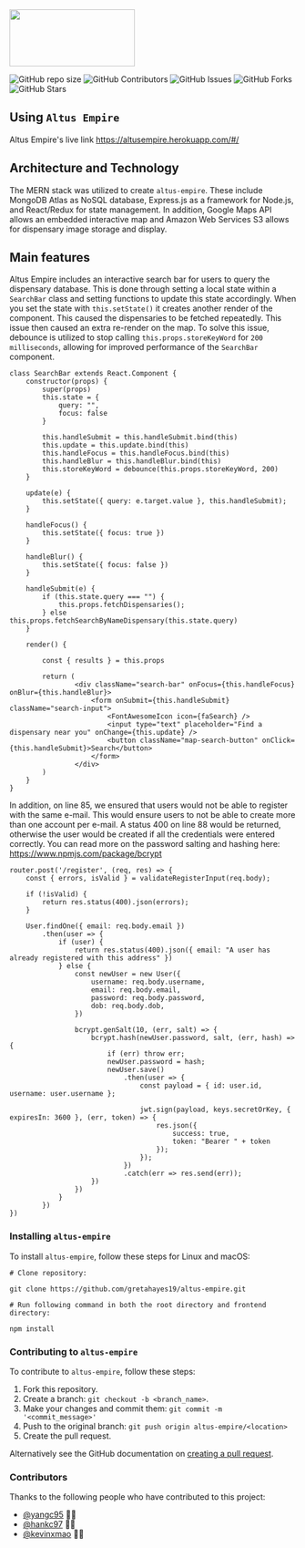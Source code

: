 <img src="https://user-images.githubusercontent.com/72277593/114740576-faa72a00-9d17-11eb-9cc6-b6548c550c6f.png" data-canonical-src="https://gyazo.com/eb5c5741b6a9a16c692170a41a49c858.png" width="220" height="100" />

![GitHub repo size](https://img.shields.io/github/repo-size/gretahayes19/altus-empire)
![GitHub Contributors](https://img.shields.io/github/contributors/gretahayes19/altus-empire)
![GitHub Issues](https://img.shields.io/github/issues/gretahayes19/altus-empire)
![GitHub Forks](https://img.shields.io/github/forks/gretahayes19/altus-empire?style=social)
![GitHub Stars](https://img.shields.io/github/stars/gretahayes19/altus-empire?style=social)


## Using `Altus Empire`

Altus Empire's live link https://altusempire.herokuapp.com/#/


## Architecture and Technology

The MERN stack was utilized to create `altus-empire`. These include MongoDB Atlas as NoSQL database, Express.js as a framework for Node.js, and React/Redux for state management. In addition, Google Maps API allows an embedded interactive map and Amazon Web Services S3 allows for dispensary image storage and display.


## Main features

Altus Empire includes an interactive search bar for users to query the dispensary database. This is done through setting a local state within a `SearchBar` class and setting functions to update this state accordingly.
When you set the state with `this.setState()` it creates another render of the component. This caused the dispensaries to be fetched repeatedly. This issue then caused an extra re-render on the map. To solve this issue, debounce is utilized to stop calling `this.props.storeKeyWord` for `200 milliseconds`, allowing for improved performance of the `SearchBar` component.

```
class SearchBar extends React.Component {
    constructor(props) {
        super(props)
        this.state = {
            query: "",
            focus: false
        }

        this.handleSubmit = this.handleSubmit.bind(this)
        this.update = this.update.bind(this)
        this.handleFocus = this.handleFocus.bind(this)
        this.handleBlur = this.handleBlur.bind(this)
        this.storeKeyWord = debounce(this.props.storeKeyWord, 200)
    }

    update(e) {
        this.setState({ query: e.target.value }, this.handleSubmit);
    }

    handleFocus() {
        this.setState({ focus: true })
    }

    handleBlur() {
        this.setState({ focus: false })
    }

    handleSubmit(e) {
        if (this.state.query === "") {
            this.props.fetchDispensaries();
        } else this.props.fetchSearchByNameDispensary(this.state.query)
    }

    render() {

        const { results } = this.props

        return (
                <div className="search-bar" onFocus={this.handleFocus} onBlur={this.handleBlur}>
                    <form onSubmit={this.handleSubmit} className="search-input">
                        <FontAwesomeIcon icon={faSearch} />
                        <input type="text" placeholder="Find a dispensary near you" onChange={this.update} />
                        <button className="map-search-button" onClick={this.handleSubmit}>Search</button>
                    </form>
                </div>
        )
    }
}
```

In addition, on line 85, we ensured that users would not be able to register with the same e-mail. This would ensure users to not be able to create more than one account per e-mail. A status 400 on line 88 would be returned, otherwise the user would be created if all the credentials were entered correctly. You can read more on the password salting and hashing here: https://www.npmjs.com/package/bcrypt
```
router.post('/register', (req, res) => {
    const { errors, isValid } = validateRegisterInput(req.body);
    
    if (!isValid) {
        return res.status(400).json(errors);
    }
    
    User.findOne({ email: req.body.email })
        .then(user => {
            if (user) {
                return res.status(400).json({ email: "A user has already registered with this address" })
            } else {
                const newUser = new User({
                    username: req.body.username,
                    email: req.body.email,
                    password: req.body.password,
                    dob: req.body.dob,
                })

                bcrypt.genSalt(10, (err, salt) => {
                    bcrypt.hash(newUser.password, salt, (err, hash) => {
                        if (err) throw err;
                        newUser.password = hash;
                        newUser.save()
                            .then(user => {
                                const payload = { id: user.id, username: user.username };

                                jwt.sign(payload, keys.secretOrKey, { expiresIn: 3600 }, (err, token) => {
                                    res.json({
                                        success: true,
                                        token: "Bearer " + token
                                    });
                                });
                            })
                            .catch(err => res.send(err));
                    })
                })
            }
        })
})
```

### Installing `altus-empire`

To install `altus-empire`, follow these steps for Linux and macOS:
```
# Clone repository:

git clone https://github.com/gretahayes19/altus-empire.git

# Run following command in both the root directory and frontend directory:

npm install 
```


### Contributing to `altus-empire`
<!--- If your README is long or you have some specific process or steps you want contributors to follow, consider creating a separate CONTRIBUTING.md file--->
To contribute to `altus-empire`, follow these steps:

1. Fork this repository.
2. Create a branch: `git checkout -b <branch_name>`.
3. Make your changes and commit them: `git commit -m '<commit_message>'`
4. Push to the original branch: `git push origin altus-empire/<location>`
5. Create the pull request.

Alternatively see the GitHub documentation on [creating a pull request](https://help.github.com/en/github/collaborating-with-issues-and-pull-requests/creating-a-pull-request).


### Contributors

Thanks to the following people who have contributed to this project:

* [@yangc95](https://github.com/yangc95) 📖🐛
* [@hankc97](https://github.com/hankc97) 📖🐛
* [@kevinxmao](https://github.com/kevinxmao) 📖🐛
